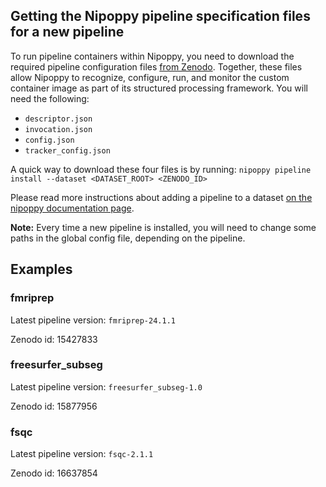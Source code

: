 ## Getting the Nipoppy pipeline specification files for a new pipeline

To run pipeline containers within Nipoppy, you need to download the required pipeline configuration files [from Zenodo](https://zenodo.org/communities/enigma-pd/records?q=&l=list&p=1&s=10&sort=newest). Together, these files allow Nipoppy to recognize, configure, run, and monitor the custom container image as part of its structured processing framework. You will need the following:

- `descriptor.json`
- `invocation.json`
- `config.json`
- `tracker_config.json`

A quick way to download these four files is by running: `nipoppy pipeline install --dataset <DATASET_ROOT> <ZENODO_ID>`

Please read more instructions about adding a pipeline to a dataset [on the nipoppy documentation page](https://nipoppy.readthedocs.io/en/latest/how_to_guides/pipeline_install/index.html).

**Note:** Every time a new pipeline is installed, you will need to change some paths in the global config file, depending on the pipeline.

## Examples

### fmriprep

Latest pipeline version: `fmriprep-24.1.1`

Zenodo id: 15427833

### freesurfer_subseg

Latest pipeline version: `freesurfer_subseg-1.0`

Zenodo id: 15877956

### fsqc

Latest pipeline version: `fsqc-2.1.1`

Zenodo id: 16637854
